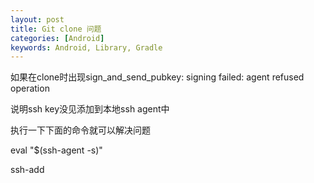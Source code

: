 ```yaml
---
layout: post
title: Git clone 问题
categories: [Android]
keywords: Android, Library, Gradle
---
```


如果在clone时出现sign_and_send_pubkey: signing failed: agent refused operation

说明ssh key没见添加到本地ssh agent中

执行一下下面的命令就可以解决问题

eval "$(ssh-agent -s)"

ssh-add